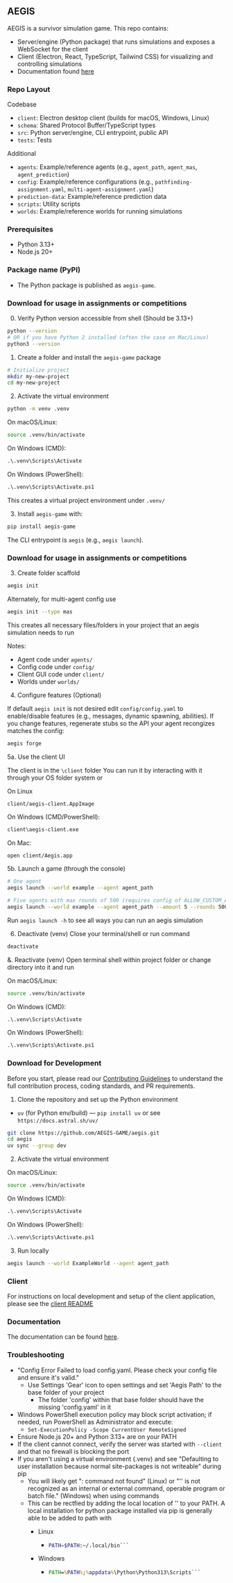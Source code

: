 ## AEGIS

AEGIS is a survivor simulation game. This repo contains:

- Server/engine (Python package) that runs simulations and exposes a WebSocket for the client
- Client (Electron, React, TypeScript, Tailwind CSS) for visualizing and controlling simulations
- Documentation found [here](https://aegis-game.github.io/docs/)

### Repo Layout

Codebase
- `client`: Electron desktop client (builds for macOS, Windows, Linux)
- `schema`: Shared Protocol Buffer/TypeScript types
- `src`: Python server/engine, CLI entrypoint, public API
- `tests`: Tests

Additional
- `agents`: Example/reference agents (e.g., `agent_path`, `agent_mas`, `agent_prediction`)
- `config`: Example/reference configurations (e.g., `pathfinding-assignment.yaml`, `multi-agent-assignment.yaml`)
- `prediction-data`:  Example/reference prediction data
- `scripts`: Utility scripts
- `worlds`: Example/reference worlds for running simulations

### Prerequisites

- Python 3.13+
- Node.js 20+
  
### Package name (PyPI)

- The Python package is published as `aegis-game`. 

### Download for usage in assignments or competitions

0. Verify Python version accessible from shell (Should be 3.13+)

```bash
python --version
# OR if you have Python 2 installed (often the case on Mac/Linux)
python3 --version
```

1. Create a folder and install the `aegis-game` package 

```bash
# Initialize project
mkdir my-new-project
cd my-new-project
```

2. Activate the virtual environment

```bash
python -m venv .venv
```

On macOS/Linux:

```bash
source .venv/bin/activate
```

On Windows (CMD):

```cmd
.\.venv\Scripts\Activate
```

On Windows (PowerShell):

```cmd
.\.venv\Scripts\Activate.ps1
```

This creates a virtual project environment under `.venv/`

3. Install `aegis-game` with:

```bash
pip install aegis-game
```

The CLI entrypoint is `aegis` (e.g., `aegis launch`).

### Download for usage in assignments or competitions

3. Create folder scaffold

```bash
aegis init
```

Alternately, for multi-agent config use
  ```bash
  aegis init --type mas
  ```
  
This creates all necessary files/folders in your project that an aegis simulation needs to run

Notes:

- Agent code under `agents/`
- Config code under `config/`
- Client GUI code under `client/`
- Worlds under `worlds/` 

4. Configure features (Optional)

If default `aegis init` is not desired edit `config/config.yaml` to enable/disable features (e.g., messages, dynamic spawning, abilities). If you change features, regenerate stubs so the API your agent recongizes matches the config:

```bash
aegis forge
```

5a. Use the client UI

The client is in the `\client` folder
You can run it by interacting with it through your OS folder system or

On Linux
```bash
client/aegis-client.AppImage
```

On Windows (CMD/PowerShell):
```cmd
client\aegis-client.exe
```

On Mac:
```console
open client/Aegis.app
```

5b. Launch a game (through the console)

```bash
# One agent
aegis launch --world example --agent agent_path

# Five agents with max rounds of 500 (requires config of ALLOW_CUSTOM_AGENT_COUNT=true)
aegis launch --world example --agent agent_path --amount 5 --rounds 500

```

Run `aegis launch -h` to see all ways you can run an aegis simulation

6. Deactivate (venv)
Close your terminal/shell or run command

```bash
deactivate
```

&. Reactivate (venv)
Open terminal shell within project folder or change directory into it and run

On macOS/Linux:

```bash
source .venv/bin/activate
```

On Windows (CMD):

```cmd
.\.venv\Scripts\Activate
```

On Windows (PowerShell):

```cmd
.\.venv\Scripts\Activate.ps1
```


### Download for Development

Before you start, please read our [Contributing Guidelines](https://github.com/AEGIS-GAME/aegis/blob/main/CONTRIBUTING.md) to understand
the full contribution process, coding standards, and PR requirements.

1. Clone the repository and set up the Python environment

- `uv` (for Python env/build) — `pip install uv` or see `https://docs.astral.sh/uv/`

```bash
git clone https://github.com/AEGIS-GAME/aegis.git
cd aegis
uv sync --group dev
```


2. Activate the virtual environment

On macOS/Linux:

```bash
source .venv/bin/activate
```

On Windows (CMD):

```cmd
.\.venv\Scripts\Activate
```

On Windows (PowerShell):

```cmd
.\.venv\Scripts\Activate.ps1
```

3. Run locally

```bash
aegis launch --world ExampleWorld --agent agent_path
```

### Client

For instructions on local development and setup of the client application, please see the [client README](https://github.com/AEGIS-GAME/aegis/blob/main/client/README.md)

### Documentation

The documentation can be found [here](https://github.com/AEGIS-GAME/aegis-docs).

### Troubleshooting
- "Config Error Failed to load config.yaml. Please check your config file and ensure it's valid."
  - Use Settings 'Gear' icon to open settings and set 'Aegis Path' to the base folder of your project
      - The folder 'config' within that base folder should have the missing 'config.yaml' in it
- Windows PowerShell execution policy may block script activation; if needed, run PowerShell as Administrator and execute:
  - `Set-ExecutionPolicy -Scope CurrentUser RemoteSigned`
- Ensure Node.js 20+ and Python 3.13+ are on your PATH
- If the client cannot connect, verify the server was started with `--client` and that no firewall is blocking the port 
- If you aren't using a virtual environment (.venv) and see "Defaulting to user installation because normal site-packages is not writeable" during pip 
  - You will likely get "<package>: command not found" (Linux)  or "'<package>' is not recognized as an internal or external command, operable program or batch file." (Windows) when using commands
  - This can be rectfied by adding the local location of '<package>' to your PATH. A local installation for python package installed via pip is generally able to be added to path with
    - Linux 
      - ```bash
        PATH=$PATH:~/.local/bin```
    - Windows
      - ```cmd
        PATH=%PATH%;%appdata%\Python\Python313\Scripts```
